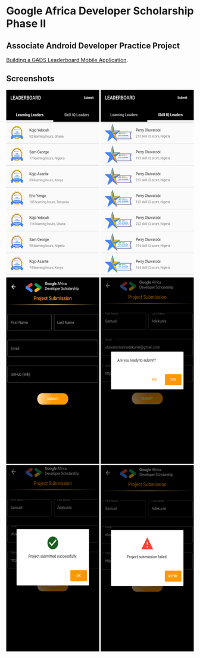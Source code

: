 # Google Africa Developer Scholarship Phase II 


## Associate Android Developer Practice Project

[Building a GADS Leaderboard Mobile Application](https://docs.google.com/document/d/1KS003bk1a-2bOfUnhXvnOPoHfPuKtdkTAQ_APljjgWc/edit).

## Screenshots

<p align="middle">
    <img src="screenshots/Screenshot_20200911-084428_1599811824882.png" alt="Learning Leaders" width="250" height="500" title="Learning Leaders"/>
    <img src="screenshots/Screenshot_20200911-084435_1599811787996.png" alt="Skill IQ Leaders" width="250" height="500" />
    <img src="screenshots/Screenshot_20200911-090748.png" alt="Project Submission" width="250" height="500" />
    <img src="screenshots/Screenshot_20200911-091302.png" alt="Confirm Submission" width="250" height="500" />
    <img src="screenshots/Screenshot_20200911-091355.png" alt="Submission Succesful" width="250" height="500" />
    <img src="screenshots/Screenshot_20200911-091626.png" alt="Submission Failed" width="250" height="500" />
</p>